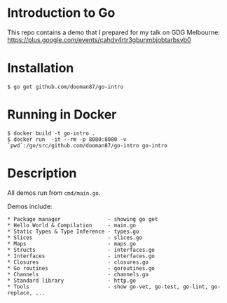 # Introduction to Go

This repo contains a demo that I prepared for my talk on GDG Melbourne:
https://plus.google.com/events/cahdv4rtr3gbunmbjobtarbsvb0

# Installation

```
$ go get github.com/dooman87/go-intro
```

# Running in Docker

```
$ docker build -t go-intro .
$ docker run  -it --rm -p 8080:8080 -v `pwd`:/go/src/github.com/dooman87/go-intro go-intro
```

# Description

All demos run from `cmd/main.go`.

Demos include:

```
* Package manager               - showing go get
* Hello World & Compilation     - main.go
* Static Types & Type Inference - types.go
* Slices                        - slices.go
* Maps                          - maps.go
* Structs                       - interfaces.go
* Interfaces                    - interfaces.go
* Closures                      - closures.go
* Go routines                   - goroutines.go
* Channels                      - channels.go
* Standard library              - http.go
* Tools                         - show go-vet, go-test, go-lint, go-replace, ...
```